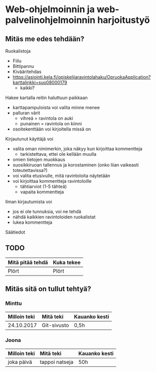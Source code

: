 # Web-ohjelmoinnin ja web-palvelinohjelmoinnin harjoitustyö
## Mitäs me edes tehdään?

Ruokalistoja
 - Fiilu
 - Bittipannu
 - Kivääritehdas
 - https://asiointi.kela.fi/opiskelijaravintolahaku/OpruokaApplication?karttalinkki=suo08000179
   * kaikki?

Hakee kartalla reitin haluttuun paikkaan
 - karttapampuloista voi valita minne menee
 - palluran värit
   * vihreä = ravintola on auki
   * punainen = ravintola on kiinni
 - osoitekenttään voi kirjoitella missä on

Kirjautunut käyttäjä voi
 - valita oman nimimerkin, joka näkyy kun kirjoittaa kommentteja
   * tarkistettava, ettei ole kellään muulla
 - omien tietojen muokkaus
 - suosikkiruoan tallennus ja korostaminen (onko liian vaikeasti toteutettavissa?)
 - voi valita etusivulle, mitä ravintoloita näytetään
 - voi kirjoittaa kommentteja ravintoloille
   * tähtiarviot (1-5 tähteä)
   * vapaita kommentteja

Ilman kirjautumista voi
 - jos ei ole tunnuksia, voi ne tehdä
 - nähdä kaikkien ravintoloiden ruokalistat
 - lukea kommentteja
 
Säätiedot


## TODO

| Mitä pitää tehdä | Kuka tekee |
|:--|:--|
| Plört | Plört |

## Mitäs sitä on tullut tehtyä?

### Minttu

| Milloin teki | Mitä teki | Kauanko kesti |
|:--|:--|:--|
| 24.10.2017 | Git-sivusto | 0,5h |

### Joona

| Milloin teki | Mitä teki | Kauanko kesti |
|:--|:--|:--|
| joka päivä | tappoi natseja | 50h |
